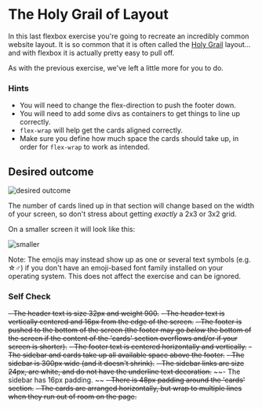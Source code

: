 # The Holy Grail of Layout

In this last flexbox exercise you're going to recreate an incredibly common website layout. It is so common that it is often called the [Holy Grail](https://www.google.com/search?q=holy+grail+layout&tbm=isch&sclient=img) layout... and with flexbox it is actually pretty easy to pull off.

As with the previous exercise, we've left a little more for you to do.

### Hints
- You will need to change the flex-direction to push the footer down.
- You will need to add some divs as containers to get things to line up correctly.
- `flex-wrap` will help get the cards aligned correctly.
-  Make sure you define how much space the cards should take up, in order for `flex-wrap` to work as intended.

## Desired outcome

![desired outcome](./desired-outcome.png)

The number of cards lined up in that section will change based on the width of your screen, so don't stress about getting _exactly_ a 2x3 or 3x2 grid.

On a smaller screen it will look like this:

![smaller](./desired-outcome-smaller.png)

Note: The emojis may instead show up as one or several text symbols (e.g. &#9734;&#9794;) if you don't have an emoji-based font family installed on your operating system. This does not affect the exercise and can be ignored.

### Self Check
~~- The header text is size 32px and weight 900.~~
~~- The header text is vertically centered and 16px from the edge of the screen.~~
~~- The footer is pushed to the bottom of the screen (the footer may go _below_ the bottom of the screen if the content of the 'cards' section overflows and/or if your screen is shorter).~~
~~- The footer text is centered horizontally and vertically.~~
~~- The sidebar and cards take up all available space above the footer.~~
~~- The sidebar is 300px wide (and it doesn't shrink).~~
~~- The sidebar links are size 24px, are white, and do not have the underline text decoration.~~
~~- The sidebar has 16px padding. ~~
~~- There is 48px padding around the 'cards' section.~~
~~- The cards are arranged horizontally, but wrap to multiple lines when they run out of room on the page.~~
